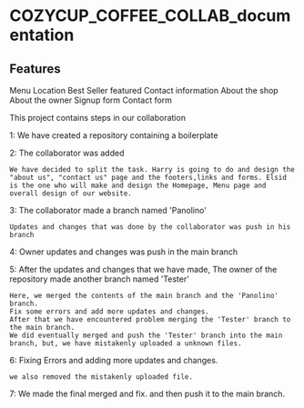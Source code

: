 # COZYCUP_COFFEE_COLLAB_documentation

## Features 
Menu
Location
Best Seller
featured
Contact information
About the shop
About the owner
Signup form
Contact form

This project contains steps in our collaboration

1: We have created a repository containing a boilerplate

2: The collaborator was added

    We have decided to split the task. Harry is going to do and design the "about us", "contact us" page and the footers,links and forms. Elsid is the one who will make and design the Homepage, Menu page and overall design of our website.

3: The collaborator made a branch named 'Panolino'

    Updates and changes that was done by the collaborator was push in his branch

4: Owner updates and changes was push in the main branch

5: After the updates and changes that we have made, The owner of the repository made another branch named 'Tester'

    Here, we merged the contents of the main branch and the 'Panolino' branch.
    Fix some errors and add more updates and changes.
    After that we have encountered problem merging the 'Tester' branch to the main branch.
    We did eventually merged and push the 'Tester' branch into the main branch, but, we have mistakenly uploaded a unknown files.

6: Fixing Errors and adding more updates and changes.

    we also removed the mistakenly uploaded file.

7: We made the final merged and fix. and then push it to the main branch.
